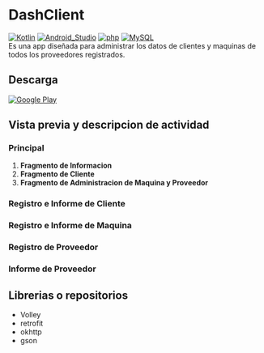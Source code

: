 # DashClient
[![Kotlin](https://img.shields.io/badge/Kotlin-AE57FA?style=flat-square&logo=kotlin&logoColor=white&labelColor=AE57FA)]()
[![Android_Studio](https://img.shields.io/badge/Android_Studio-3DDC84?style=flat-square&logo=android-studio&logoColor=black&labelColor=3DDC84)]()
[![php](https://img.shields.io/badge/php-F7DF1E?style=flat-square&logo=php&logoColor=black&labelColor=F7DF1E)]()
[![MySQL](https://img.shields.io/badge/MySQL-279FDF?style=flat-square&logo=mysql&logoColor=white&labelColor=279FDF)]()
</br>
 Es una app diseñada para administrar los datos de clientes y maquinas de todos los proveedores registrados.
## Descarga
[![Google Play](https://img.shields.io/badge/Google_Play-#414141?style=flat-square&logo=googpleplay&logoColor=white&labelColor=#414141)]()
## Vista previa y descripcion de actividad
### Principal
  1. **Fragmento de Informacion**
  2. **Fragmento de Cliente**
  3. **Fragmento de Administracion de Maquina y Proveedor**
### Registro e Informe de Cliente
### Registro e Informe de Maquina
### Registro de Proveedor
### Informe de Proveedor

## Librerias o repositorios
  - Volley
  - retrofit
  - okhttp
  - gson
